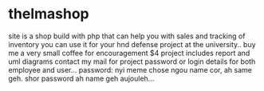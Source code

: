 # thelmashop
site is a shop build with php that can help you with sales and tracking of inventory
you can use it for your hnd defense project at the university..
buy me a very small coffee for encouragement $4
project includes report and uml diagrams
contact my mail for project password or login details for both employee and user...
password: nyi meme chose ngou name cor, ah same geh. shor password ah name geh aujouleh...
